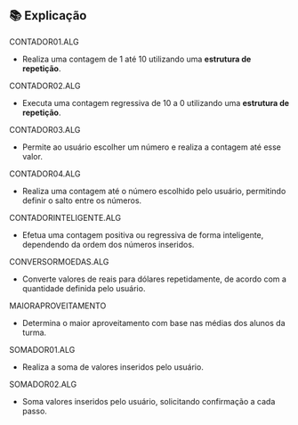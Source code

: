 ## 📚 Explicação

CONTADOR01.ALG

* Realiza uma contagem de 1 até 10 utilizando uma **estrutura de repetição**.  

CONTADOR02.ALG

* Executa uma contagem regressiva de 10 a 0 utilizando uma **estrutura de repetição**.  

CONTADOR03.ALG

* Permite ao usuário escolher um número e realiza a contagem até esse valor. 

CONTADOR04.ALG

* Realiza uma contagem até o número escolhido pelo usuário, permitindo definir o salto entre os números.  

CONTADORINTELIGENTE.ALG

* Efetua uma contagem positiva ou regressiva de forma inteligente, dependendo da ordem dos números inseridos.  

CONVERSORMOEDAS.ALG

* Converte valores de reais para dólares repetidamente, de acordo com a quantidade definida pelo usuário.  

MAIORAPROVEITAMENTO

* Determina o maior aproveitamento com base nas médias dos alunos da turma.  

SOMADOR01.ALG

* Realiza a soma de valores inseridos pelo usuário. 

SOMADOR02.ALG

* Soma valores inseridos pelo usuário, solicitando confirmação a cada passo.  
